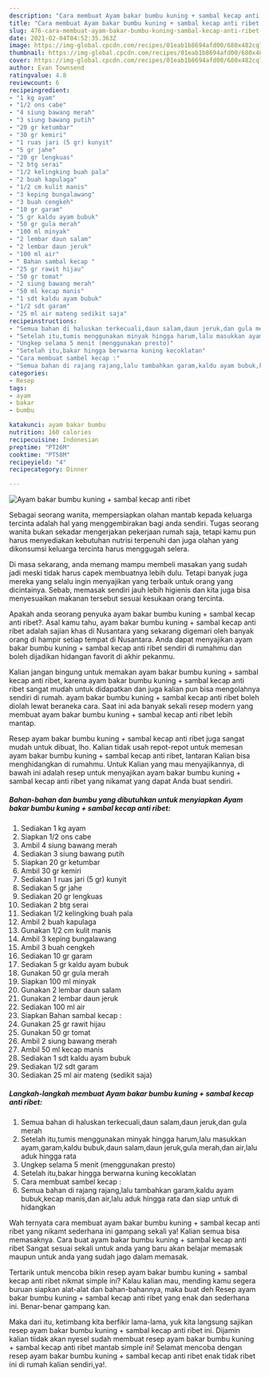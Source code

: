 ```yaml
---
description: "Cara membuat Ayam bakar bumbu kuning + sambal kecap anti ribet yang enak Untuk Jualan"
title: "Cara membuat Ayam bakar bumbu kuning + sambal kecap anti ribet yang enak Untuk Jualan"
slug: 476-cara-membuat-ayam-bakar-bumbu-kuning-sambal-kecap-anti-ribet-yang-enak-untuk-jualan
date: 2021-02-04T04:52:35.363Z
image: https://img-global.cpcdn.com/recipes/01eab1b8694afd00/680x482cq70/ayam-bakar-bumbu-kuning-sambal-kecap-anti-ribet-foto-resep-utama.jpg
thumbnail: https://img-global.cpcdn.com/recipes/01eab1b8694afd00/680x482cq70/ayam-bakar-bumbu-kuning-sambal-kecap-anti-ribet-foto-resep-utama.jpg
cover: https://img-global.cpcdn.com/recipes/01eab1b8694afd00/680x482cq70/ayam-bakar-bumbu-kuning-sambal-kecap-anti-ribet-foto-resep-utama.jpg
author: Evan Townsend
ratingvalue: 4.8
reviewcount: 6
recipeingredient:
- "1 kg ayam"
- "1/2 ons cabe"
- "4 siung bawang merah"
- "3 siung bawang putih"
- "20 gr ketumbar"
- "30 gr kemiri"
- "1 ruas jari (5 gr) kunyit"
- "5 gr jahe"
- "20 gr lengkuas"
- "2 btg serai"
- "1/2 kelingking buah pala"
- "2 buah kapulaga"
- "1/2 cm kulit manis"
- "3 keping bungalawang"
- "3 buah cengkeh"
- "10 gr garam"
- "5 gr kaldu ayam bubuk"
- "50 gr gula merah"
- "100 ml minyak"
- "2 lembar daun salam"
- "2 lembar daun jeruk"
- "100 ml air"
- " Bahan sambal kecap "
- "25 gr rawit hijau"
- "50 gr tomat"
- "2 siung bawang merah"
- "50 ml kecap manis"
- "1 sdt kaldu ayam bubuk"
- "1/2 sdt garam"
- "25 ml air mateng sedikit saja"
recipeinstructions:
- "Semua bahan di haluskan terkecuali,daun salam,daun jeruk,dan gula merah"
- "Setelah itu,tumis menggunakan minyak hingga harum,lalu masukkan ayam,garam,kaldu bubuk,daun salam,daun jeruk,gula merah,dan air,lalu aduk hingga rata"
- "Ungkep selama 5 menit (menggunakan presto)"
- "Setelah itu,bakar hingga berwarna kuning kecoklatan"
- "Cara membuat sambel kecap :"
- "Semua bahan di rajang rajang,lalu tambahkan garam,kaldu ayam bubuk,kecap manis,dan air,lalu aduk hingga rata dan siap untuk di hidangkan"
categories:
- Resep
tags:
- ayam
- bakar
- bumbu

katakunci: ayam bakar bumbu 
nutrition: 160 calories
recipecuisine: Indonesian
preptime: "PT26M"
cooktime: "PT58M"
recipeyield: "4"
recipecategory: Dinner

---
```



![Ayam bakar bumbu kuning + sambal kecap anti ribet](https://img-global.cpcdn.com/recipes/01eab1b8694afd00/680x482cq70/ayam-bakar-bumbu-kuning-sambal-kecap-anti-ribet-foto-resep-utama.jpg)

Sebagai seorang wanita, mempersiapkan olahan mantab kepada keluarga tercinta adalah hal yang menggembirakan bagi anda sendiri. Tugas seorang  wanita bukan sekadar mengerjakan pekerjaan rumah saja, tetapi kamu pun harus menyediakan kebutuhan nutrisi terpenuhi dan juga olahan yang dikonsumsi keluarga tercinta harus menggugah selera.

Di masa  sekarang, anda memang mampu membeli masakan yang sudah jadi meski tidak harus capek membuatnya lebih dulu. Tetapi banyak juga mereka yang selalu ingin menyajikan yang terbaik untuk orang yang dicintainya. Sebab, memasak sendiri jauh lebih higienis dan kita juga bisa menyesuaikan makanan tersebut sesuai kesukaan orang tercinta. 



Apakah anda seorang penyuka ayam bakar bumbu kuning + sambal kecap anti ribet?. Asal kamu tahu, ayam bakar bumbu kuning + sambal kecap anti ribet adalah sajian khas di Nusantara yang sekarang digemari oleh banyak orang di hampir setiap tempat di Nusantara. Anda dapat menyajikan ayam bakar bumbu kuning + sambal kecap anti ribet sendiri di rumahmu dan boleh dijadikan hidangan favorit di akhir pekanmu.

Kalian jangan bingung untuk memakan ayam bakar bumbu kuning + sambal kecap anti ribet, karena ayam bakar bumbu kuning + sambal kecap anti ribet sangat mudah untuk didapatkan dan juga kalian pun bisa mengolahnya sendiri di rumah. ayam bakar bumbu kuning + sambal kecap anti ribet boleh diolah lewat beraneka cara. Saat ini ada banyak sekali resep modern yang membuat ayam bakar bumbu kuning + sambal kecap anti ribet lebih mantap.

Resep ayam bakar bumbu kuning + sambal kecap anti ribet juga sangat mudah untuk dibuat, lho. Kalian tidak usah repot-repot untuk memesan ayam bakar bumbu kuning + sambal kecap anti ribet, lantaran Kalian bisa menghidangkan di rumahmu. Untuk Kalian yang mau menyajikannya, di bawah ini adalah resep untuk menyajikan ayam bakar bumbu kuning + sambal kecap anti ribet yang nikamat yang dapat Anda buat sendiri.

<!--inarticleads1-->

##### Bahan-bahan dan bumbu yang dibutuhkan untuk menyiapkan Ayam bakar bumbu kuning + sambal kecap anti ribet:

1. Sediakan 1 kg ayam
1. Siapkan 1/2 ons cabe
1. Ambil 4 siung bawang merah
1. Sediakan 3 siung bawang putih
1. Siapkan 20 gr ketumbar
1. Ambil 30 gr kemiri
1. Sediakan 1 ruas jari (5 gr) kunyit
1. Sediakan 5 gr jahe
1. Sediakan 20 gr lengkuas
1. Sediakan 2 btg serai
1. Sediakan 1/2 kelingking buah pala
1. Ambil 2 buah kapulaga
1. Gunakan 1/2 cm kulit manis
1. Ambil 3 keping bungalawang
1. Ambil 3 buah cengkeh
1. Sediakan 10 gr garam
1. Sediakan 5 gr kaldu ayam bubuk
1. Gunakan 50 gr gula merah
1. Siapkan 100 ml minyak
1. Gunakan 2 lembar daun salam
1. Gunakan 2 lembar daun jeruk
1. Sediakan 100 ml air
1. Siapkan  Bahan sambal kecap :
1. Gunakan 25 gr rawit hijau
1. Gunakan 50 gr tomat
1. Ambil 2 siung bawang merah
1. Ambil 50 ml kecap manis
1. Sediakan 1 sdt kaldu ayam bubuk
1. Sediakan 1/2 sdt garam
1. Sediakan 25 ml air mateng (sedikit saja)




<!--inarticleads2-->

##### Langkah-langkah membuat Ayam bakar bumbu kuning + sambal kecap anti ribet:

1. Semua bahan di haluskan terkecuali,daun salam,daun jeruk,dan gula merah
1. Setelah itu,tumis menggunakan minyak hingga harum,lalu masukkan ayam,garam,kaldu bubuk,daun salam,daun jeruk,gula merah,dan air,lalu aduk hingga rata
1. Ungkep selama 5 menit (menggunakan presto)
1. Setelah itu,bakar hingga berwarna kuning kecoklatan
1. Cara membuat sambel kecap :
1. Semua bahan di rajang rajang,lalu tambahkan garam,kaldu ayam bubuk,kecap manis,dan air,lalu aduk hingga rata dan siap untuk di hidangkan




Wah ternyata cara membuat ayam bakar bumbu kuning + sambal kecap anti ribet yang nikamt sederhana ini gampang sekali ya! Kalian semua bisa memasaknya. Cara buat ayam bakar bumbu kuning + sambal kecap anti ribet Sangat sesuai sekali untuk anda yang baru akan belajar memasak maupun untuk anda yang sudah jago dalam memasak.

Tertarik untuk mencoba bikin resep ayam bakar bumbu kuning + sambal kecap anti ribet nikmat simple ini? Kalau kalian mau, mending kamu segera buruan siapkan alat-alat dan bahan-bahannya, maka buat deh Resep ayam bakar bumbu kuning + sambal kecap anti ribet yang enak dan sederhana ini. Benar-benar gampang kan. 

Maka dari itu, ketimbang kita berfikir lama-lama, yuk kita langsung sajikan resep ayam bakar bumbu kuning + sambal kecap anti ribet ini. Dijamin kalian tiidak akan nyesel sudah membuat resep ayam bakar bumbu kuning + sambal kecap anti ribet mantab simple ini! Selamat mencoba dengan resep ayam bakar bumbu kuning + sambal kecap anti ribet enak tidak ribet ini di rumah kalian sendiri,ya!.

